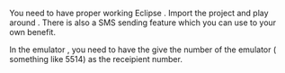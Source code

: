 You need to have proper working Eclipse .
Import the project and play around . 
There is also a SMS sending feature which you can use to your own benefit.

In the emulator , you need to have the give the number of the emulator ( something like 5514) as the receipient number.
